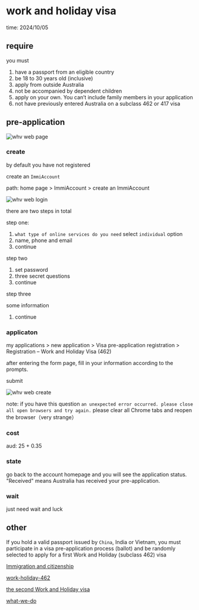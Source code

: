 # work and holiday visa

time: 2024/10/05

## require

you must

1. have a passport from an eligible country
2. be 18 to 30 years old (inclusive)
3. apply from outside Australia
4. not be accompanied by dependent children
5. apply on your own. You can’t include family members in your application
6. not have previously entered Australia on a subclass 462 or 417 visa

## pre-application

![whv web page](https://img.wangdongdong9264.xyz/whv_home.png)

### create

by default you have not registered

create an `ImmiAccount`

path:  home page > ImmiAccount > create an ImmiAccount

![whv web login](https://img.wangdongdong9264.xyz/whv_login.png)

there are two steps in total

step one:

1. `what type of online services do you need`  select `individual` option
2. name, phone and email
3. continue

step two

1. set password
2. three secret questions
3. continue

step three

some information

1. continue

### applicaton

my applications > new application > Visa pre-application registration > Registration – Work and Holiday Visa (462)

after entering the form page, fill in your information according to the prompts.

submit

![whv web create](https://img.wangdongdong9264.xyz/whv_pre.png)

note: if you have this question `an unexpected error occurred. please close all open browsers and try again.` please clear all Chrome tabs and reopen the browser（very strange）

### cost

aud: 25 + 0.35

### state

go back to the account homepage and you will see the application status. "Received" means Australia has received your pre-application.

### wait

just need wait and luck

## other

If you hold a valid passport issued by `China`, India or Vietnam, you must participate in a visa pre-application process (ballot) and be randomly selected to apply for a first Work and Holiday (subclass 462) visa

[Immigration and citizenship](https://immi.homeaffairs.gov.au/#)

[work-holiday-462](https://immi.homeaffairs.gov.au/visas/getting-a-visa/visa-listing/work-holiday-462)

[the second Work and Holiday visa](https://immi.homeaffairs.gov.au/visas/getting-a-visa/visa-listing/work-holiday-462/second-work-holiday-462)

[what-we-do](https://immi.homeaffairs.gov.au/what-we-do/whm-program/latest-news/new-work-and-holiday-subclass-462-visa-pre-application-process)
